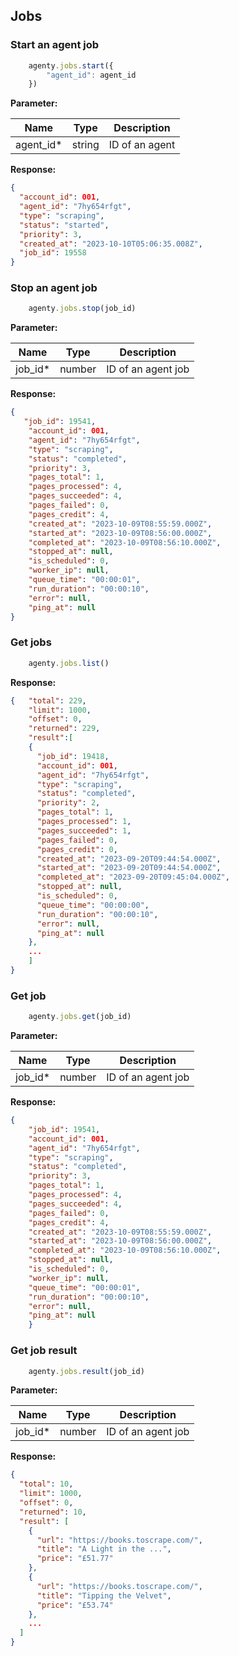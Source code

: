 ## Jobs

### Start an agent job
```js 
    agenty.jobs.start({
        "agent_id": agent_id
    })
```

**Parameter:**

| Name      | Type   | Description    |
| --------- | ------ | -------------- |
| agent_id* | string | ID of an agent |


**Response:**
```json
{
  "account_id": 001,
  "agent_id": "7hy654rfgt",
  "type": "scraping",
  "status": "started",
  "priority": 3,
  "created_at": "2023-10-10T05:06:35.008Z",
  "job_id": 19558
}
```

### Stop an agent job
```js
    agenty.jobs.stop(job_id)
```

**Parameter:**

| Name    | Type   | Description        |
| ------- | ------ | ------------------ |
| job_id* | number | ID of an agent job |


**Response:**
```json
{
   "job_id": 19541,
    "account_id": 001,
    "agent_id": "7hy654rfgt",
    "type": "scraping",
    "status": "completed",
    "priority": 3,
    "pages_total": 1,
    "pages_processed": 4,
    "pages_succeeded": 4,
    "pages_failed": 0,
    "pages_credit": 4,
    "created_at": "2023-10-09T08:55:59.000Z",
    "started_at": "2023-10-09T08:56:00.000Z",
    "completed_at": "2023-10-09T08:56:10.000Z",
    "stopped_at": null,
    "is_scheduled": 0,
    "worker_ip": null,
    "queue_time": "00:00:01",
    "run_duration": "00:00:10",
    "error": null,
    "ping_at": null
}
```

### Get jobs
```js
    agenty.jobs.list()
```

**Response:**
```json
{   "total": 229,
    "limit": 1000,
    "offset": 0,
    "returned": 229,
    "result":[
    {
      "job_id": 19418,
      "account_id": 001,
      "agent_id": "7hy654rfgt",
      "type": "scraping",
      "status": "completed",
      "priority": 2,
      "pages_total": 1,
      "pages_processed": 1,
      "pages_succeeded": 1,
      "pages_failed": 0,
      "pages_credit": 0,
      "created_at": "2023-09-20T09:44:54.000Z",
      "started_at": "2023-09-20T09:44:54.000Z",
      "completed_at": "2023-09-20T09:45:04.000Z",
      "stopped_at": null,
      "is_scheduled": 0,
      "queue_time": "00:00:00",
      "run_duration": "00:00:10",
      "error": null,
      "ping_at": null
    },
    ...
    ]
}
```

### Get job
```js
    agenty.jobs.get(job_id)
```
**Parameter:**

| Name    | Type   | Description        |
| ------- | ------ | ------------------ |
| job_id* | number | ID of an agent job |

**Response:**
```json
{
    "job_id": 19541,
    "account_id": 001,
    "agent_id": "7hy654rfgt",
    "type": "scraping",
    "status": "completed",
    "priority": 3,
    "pages_total": 1,
    "pages_processed": 4,
    "pages_succeeded": 4,
    "pages_failed": 0,
    "pages_credit": 4,
    "created_at": "2023-10-09T08:55:59.000Z",
    "started_at": "2023-10-09T08:56:00.000Z",
    "completed_at": "2023-10-09T08:56:10.000Z",
    "stopped_at": null,
    "is_scheduled": 0,
    "worker_ip": null,
    "queue_time": "00:00:01",
    "run_duration": "00:00:10",
    "error": null,
    "ping_at": null
    }
```

### Get job result
```js
    agenty.jobs.result(job_id)
```
**Parameter:**

| Name    | Type   | Description        |
| ------- | ------ | ------------------ |
| job_id* | number | ID of an agent job |

**Response:**
```json
{
  "total": 10,
  "limit": 1000,
  "offset": 0,
  "returned": 10,
  "result": [
    {
      "url": "https://books.toscrape.com/",
      "title": "A Light in the ...",
      "price": "£51.77"
    },
    {
      "url": "https://books.toscrape.com/",
      "title": "Tipping the Velvet",
      "price": "£53.74"
    },
    ...
  ]
}
```